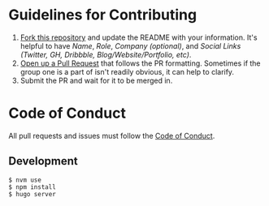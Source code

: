 # Guidelines for Contributing

1. [Fork this repository](https://github.com/iheanyi/speakers-who-want-a-platform/compare?expand=1#fork-destination-box) and update the README with your information. It's helpful to have *Name*, *Role*, *Company (optional)*, and *Social Links (Twitter, GH, Dribbble, Blog/Website/Portfolio, etc)*.
2. [Open up a Pull Request](https://github.com/iheanyi/speakers-who-want-a-platform/compare?expand=1)
that follows the PR formatting. Sometimes if the group one is a part of isn't readily obvious, it can help to clarify.
3. Submit the PR and wait for it to be merged in.

# Code of Conduct

All pull requests and issues must follow the [Code of
Conduct](/CODE_OF_CONDUCT.md).

## Development

```
$ nvm use
$ npm install
$ hugo server
```
